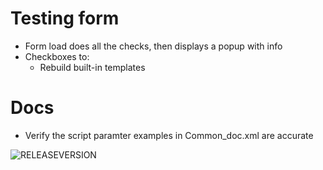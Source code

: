 
# Testing form

* Form load does all the checks, then displays a popup with info
* Checkboxes to:
  * Rebuild built-in templates
   
# Docs

* Verify the script paramter examples in Common_doc.xml are accurate



![RELEASEVERSION](https://img.shields.io/badge/release-24.10--development-firebrick?style=flat-square)